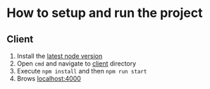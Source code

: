 # How to setup and run the project

## Client

1. Install the [latest node version](https://nodejs.org/en/)
2. Open `cmd` and navigate to [client](./client) directory
3. Execute `npm install` and then `npm run start`
4. Brows [localhost:4000](http://localhost:4000/)
